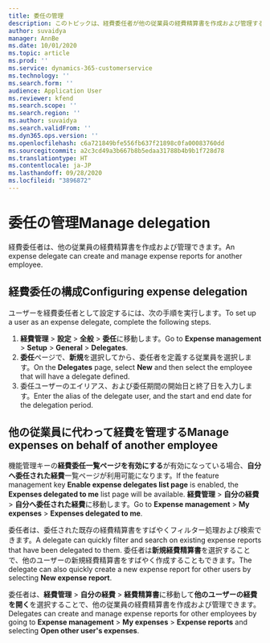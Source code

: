 ```yaml
---
title: 委任の管理
description: このトピックは、経費委任者が他の従業員の経費精算書を作成および管理する方法に関する情報を提供します。
author: suvaidya
manager: AnnBe
ms.date: 10/01/2020
ms.topic: article
ms.prod: ''
ms.service: dynamics-365-customerservice
ms.technology: ''
ms.search.form: ''
audience: Application User
ms.reviewer: kfend
ms.search.scope: ''
ms.search.region: ''
ms.author: suvaidya
ms.search.validFrom: ''
ms.dyn365.ops.version: ''
ms.openlocfilehash: c6a721849bfe556fb637f21898c0fa00083760dd
ms.sourcegitcommit: a2c3cd49a3b667b8b5edaa31788b4b9b1f728d78
ms.translationtype: HT
ms.contentlocale: ja-JP
ms.lasthandoff: 09/28/2020
ms.locfileid: "3896872"
---
```

# <a name="manage-delegation"></a><span data-ttu-id="4fc4e-103">委任の管理</span><span class="sxs-lookup"><span data-stu-id="4fc4e-103">Manage delegation</span></span>
<span data-ttu-id="4fc4e-104">経費委任者は、他の従業員の経費精算書を作成および管理できます。</span><span class="sxs-lookup"><span data-stu-id="4fc4e-104">An expense delegate can create and manage expense reports for another employee.</span></span>

## <a name="configuring-expense-delegation"></a><span data-ttu-id="4fc4e-105">経費委任の構成</span><span class="sxs-lookup"><span data-stu-id="4fc4e-105">Configuring expense delegation</span></span>

<span data-ttu-id="4fc4e-106">ユーザーを経費委任者として設定するには、次の手順を実行します。</span><span class="sxs-lookup"><span data-stu-id="4fc4e-106">To set up a user as an expense delegate, complete the following steps.</span></span> 
1. <span data-ttu-id="4fc4e-107">**経費管理** > **設定** > **全般** > **委任**に移動します。</span><span class="sxs-lookup"><span data-stu-id="4fc4e-107">Go to **Expense management** > **Setup** > **General** > **Delegates**.</span></span> 
2. <span data-ttu-id="4fc4e-108">**委任**ページで、**新規**を選択してから、委任者を定義する従業員を選択します。</span><span class="sxs-lookup"><span data-stu-id="4fc4e-108">On the **Delegates** page, select **New** and then select the employee that will have a delegate defined.</span></span> 
3. <span data-ttu-id="4fc4e-109">委任ユーザーのエイリアス、および委任期間の開始日と終了日を入力します。</span><span class="sxs-lookup"><span data-stu-id="4fc4e-109">Enter the alias of the delegate user, and the start and end date for the delegation period.</span></span>

## <a name="manage-expenses-on-behalf-of-another-employee"></a><span data-ttu-id="4fc4e-110">他の従業員に代わって経費を管理する</span><span class="sxs-lookup"><span data-stu-id="4fc4e-110">Manage expenses on behalf of another employee</span></span>

<span data-ttu-id="4fc4e-111">機能管理キーの**経費委任一覧ページを有効にする**が有効になっている場合、**自分へ委任された経費**一覧ページが利用可能になります。</span><span class="sxs-lookup"><span data-stu-id="4fc4e-111">If the feature management key **Enable expense delegates list page** is enabled, the **Expenses delegated to me** list page will be available.</span></span> <span data-ttu-id="4fc4e-112">**経費管理** > **自分の経費** > **自分へ委任された経費**に移動します。</span><span class="sxs-lookup"><span data-stu-id="4fc4e-112">Go to **Expense management** > **My expenses** > **Expenses delegated to me**.</span></span>

<span data-ttu-id="4fc4e-113">委任者は、委任された既存の経費精算書をすばやくフィルター処理および検索できます。</span><span class="sxs-lookup"><span data-stu-id="4fc4e-113">A delegate can quickly filter and search on existing expense reports that have been delegated to them.</span></span> <span data-ttu-id="4fc4e-114">委任者は**新規経費精算書**を選択することで、他のユーザーの新規経費精算書をすばやく作成することもできます。</span><span class="sxs-lookup"><span data-stu-id="4fc4e-114">The delegate can also quickly create a new expense report for other users by selecting **New expense report**.</span></span>

<span data-ttu-id="4fc4e-115">委任者は、**経費管理** > **自分の経費** > **経費精算書**に移動して**他のユーザーの経費を開く**を選択することで、他の従業員の経費精算書を作成および管理できます。</span><span class="sxs-lookup"><span data-stu-id="4fc4e-115">Delegates can create and manage expense reports for other employees by going to **Expense management** > **My expenses** > **Expense reports** and selecting **Open other user's expenses**.</span></span>
